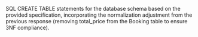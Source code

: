 SQL CREATE TABLE statements for the database schema based on the provided specification, incorporating the normalization adjustment from the previous response (removing total_price from the Booking table to ensure 3NF compliance).
